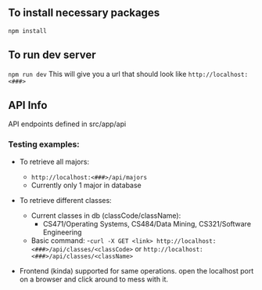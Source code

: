 
## To install necessary packages
`npm install`


## To run dev server
`npm run dev`
This will give you a url that should look like `http://localhost:<###>`

## API Info

API endpoints defined in src/app/api

### Testing examples:

- To retrieve all majors:
    - `http://localhost:<###>/api/majors`
    - Currently only 1 major in database

- To retrieve different classes:
    - Current classes in db (classCode/className):
        - CS471/Operating Systems, CS484/Data Mining, CS321/Software Engineering
    - Basic command:
        -`curl -X GET <link> http://localhost:<###>/api/classes/<classCode>` or `http://localhost:<###>/api/classes/<className>`

- Frontend (kinda) supported for same operations. open the localhost port on a browser and click around to mess with it.

